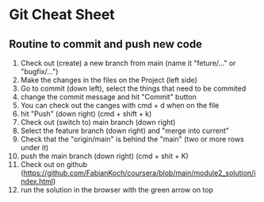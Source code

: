 # Git Cheat Sheet

## Routine to commit and push new code

1. Check out (create) a new branch from main (name it "feture/..." or "bugfix/...")
2. Make the changes in the files on the Project (left side)
3. Go to commit (down left), select the things that need to be commited 
4. change the commit message and hit "Commit" button
5. You can check out the canges with cmd + d when on the file
6. hit "Push" (down right) (cmd + shift + k)
7. Check out (switch to) main branch (down right)
8. Select the feature branch (down right) and "merge into current"
9. Check that the "origin/main" is behind the "main" (two or more rows under it)
10. push the main branch (down right) (cmd + shit + K)
11. Check out on github (https://github.com/FabianKoch/coursera/blob/main/module2_solution/index.html)
12. run the solution in the browser with the green arrow on top